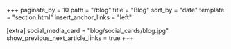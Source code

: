 +++
paginate_by = 10
path = "/blog"
title = "Blog"
sort_by = "date"
template = "section.html"
insert_anchor_links = "left"

[extra]
social_media_card = "blog/social_cards/blog.jpg"
show_previous_next_article_links = true
+++
